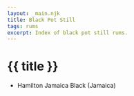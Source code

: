 ```yaml
---
layout: _main.njk
title: Black Pot Still
tags: rums
excerpt: Index of black pot still rums.
---
```

<!-- markdownlint-disable MD025 -->
# {{ title }}
<!-- markdownlint-enable MD025 -->

<div class="index col-2">

* Hamilton Jamaica Black (Jamaica)

</div>
